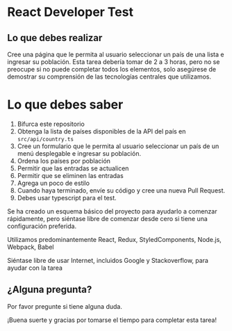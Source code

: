 # React Developer Test

## Lo que debes realizar

Cree una página que le permita al usuario seleccionar un país de una lista e ingresar su población.
Esta tarea debería tomar de 2 a 3 horas, pero no se preocupe si no puede completar todos los elementos, solo
asegúrese de demostrar su comprensión de las tecnologías centrales que utilizamos.

# Lo que debes saber

1. Bifurca este repositorio
2. Obtenga la lista de países disponibles de la API del país en `src/api/country.ts`
3. Cree un formulario que le permita al usuario seleccionar un país de un menú desplegable e ingresar su población.
4. Ordena los países por población
5. Permitir que las entradas se actualicen
6. Permitir que se eliminen las entradas
7. Agrega un poco de estilo
8. Cuando haya terminado, envíe su código y cree una nueva Pull Request.
9. Debes usar typescript para el test.

Se ha creado un esquema básico del proyecto para ayudarlo a comenzar rápidamente, pero siéntase libre de comenzar
desde cero si tiene una configuración preferida.

Utilizamos predominantemente React, Redux, StyledComponents, Node.js, Webpack, Babel

Siéntase libre de usar Internet, incluidos Google y Stackoverflow, para ayudar con la tarea

## ¿Alguna pregunta?

Por favor pregunte si tiene alguna duda.

¡Buena suerte y gracias por tomarse el tiempo para completar esta tarea!
